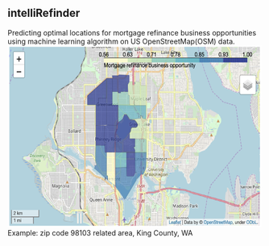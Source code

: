 ## intelliRefinder
Predicting optimal locations for mortgage refinance business opportunities using machine learning algorithm on US OpenStreetMap(OSM) data.\
<img src="example.png" width="600" height="360">
Example: zip code 98103 related area, King County, WA
